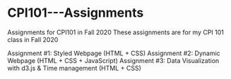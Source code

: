 # CPI101---Assignments
Assignments for CPI101 in Fall 2020
These assignments are for my CPI 101 class in Fall 2020

Assignment #1: Styled Webpage (HTML + CSS)
Assignment #2: Dynamic Webpage (HTML + CSS + JavaScript)
Assignment #3: Data Visualization with d3.js & Time management (HTML + CSS)
